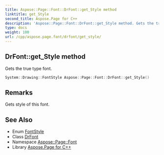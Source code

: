 ```yaml
---
title: Aspose::Page::Font::DrFont::get_Style method
linktitle: get_Style
second_title: Aspose.Page for C++
description: 'Aspose::Page::Font::DrFont::get_Style method. Gets the true type font in C++.'
type: docs
weight: 100
url: /cpp/aspose.page.font/drfont/get_style/
---
```

## DrFont::get_Style method


Gets the true type font.

```cpp
System::Drawing::FontStyle Aspose::Page::Font::DrFont::get_Style()
```

## Remarks


Gets style of this font. 
## See Also

* Enum [FontStyle](../../../system.drawing/fontstyle/)
* Class [DrFont](../)
* Namespace [Aspose::Page::Font](../../)
* Library [Aspose.Page for C++](../../../)
